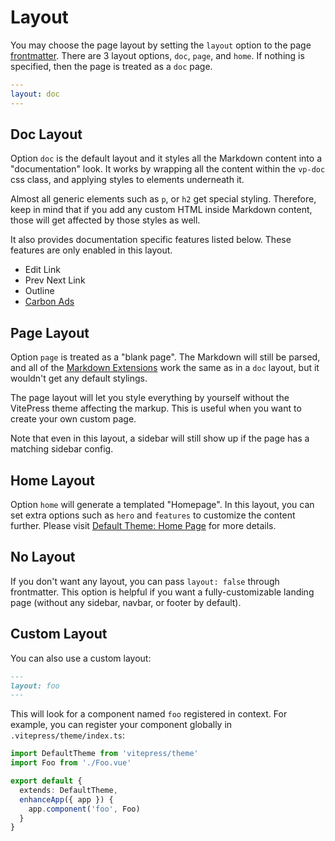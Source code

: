 # Layout

You may choose the page layout by setting the `layout` option to the page [frontmatter](./frontmatter-config). There are 3 layout options, `doc`, `page`, and `home`. If nothing is specified, then the page is treated as a `doc` page.

```yaml
---
layout: doc
---
```

## Doc Layout

Option `doc` is the default layout and it styles all the Markdown content into a "documentation" look. It works by wrapping all the content within the `vp-doc` css class, and applying styles to elements underneath it.

Almost all generic elements such as `p`, or `h2` get special styling. Therefore, keep in mind that if you add any custom HTML inside Markdown content, those will get affected by those styles as well.

It also provides documentation specific features listed below. These features are only enabled in this layout.

- Edit Link
- Prev Next Link
- Outline
- [Carbon Ads](./default-theme-carbon-ads)

## Page Layout

Option `page` is treated as a "blank page". The Markdown will still be parsed, and all of the [Markdown Extensions](../guide/markdown) work the same as in a `doc` layout, but it wouldn't get any default stylings.

The page layout will let you style everything by yourself without the VitePress theme affecting the markup. This is useful when you want to create your own custom page.

Note that even in this layout, a sidebar will still show up if the page has a matching sidebar config.

## Home Layout

Option `home` will generate a templated "Homepage". In this layout, you can set extra options such as `hero` and `features` to customize the content further. Please visit [Default Theme: Home Page](./default-theme-home-page) for more details.

## No Layout

If you don't want any layout, you can pass `layout: false` through frontmatter. This option is helpful if you want a fully-customizable landing page (without any sidebar, navbar, or footer by default).

## Custom Layout

You can also use a custom layout:

```md
---
layout: foo
---
```

This will look for a component named `foo` registered in context. For example, you can register your component globally in `.vitepress/theme/index.ts`:

```ts
import DefaultTheme from 'vitepress/theme'
import Foo from './Foo.vue'

export default {
  extends: DefaultTheme,
  enhanceApp({ app }) {
    app.component('foo', Foo)
  }
}
```
